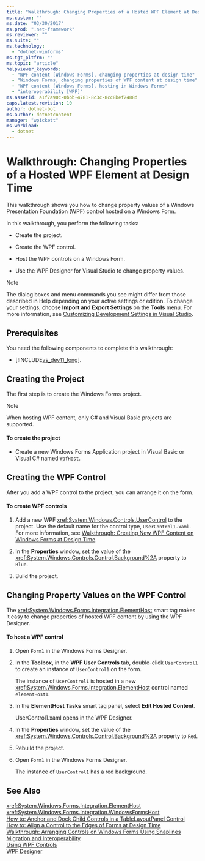 ```yaml
---
title: "Walkthrough: Changing Properties of a Hosted WPF Element at Design Time"
ms.custom: ""
ms.date: "03/30/2017"
ms.prod: ".net-framework"
ms.reviewer: ""
ms.suite: ""
ms.technology: 
  - "dotnet-winforms"
ms.tgt_pltfrm: ""
ms.topic: "article"
helpviewer_keywords: 
  - "WPF content [Windows Forms], changing properties at design time"
  - "Windows Forms, changing properties of WPF content at design time"
  - "WPF content [Windows Forms], hosting in Windows Forms"
  - "interoperability [WPF]"
ms.assetid: a1f7a90c-0bbb-4781-8c3c-8cc8bef2488d
caps.latest.revision: 10
author: dotnet-bot
ms.author: dotnetcontent
manager: "wpickett"
ms.workload: 
  - dotnet
---
```

# Walkthrough: Changing Properties of a Hosted WPF Element at Design Time
This walkthrough shows you how to change property values of a Windows Presentation Foundation (WPF) control hosted on a Windows Form.  
  
 In this walkthrough, you perform the following tasks:  
  
-   Create the project.  
  
-   Create the WPF control.  
  
-   Host the WPF controls on a Windows Form.  
  
-   Use the WPF Designer for Visual Studio to change property values.  
  
> [!NOTE]
>  The dialog boxes and menu commands you see might differ from those described in Help depending on your active settings or edition. To change your settings, choose **Import and Export Settings** on the **Tools** menu. For more information, see [Customizing Development Settings in Visual Studio](http://msdn.microsoft.com/library/22c4debb-4e31-47a8-8f19-16f328d7dcd3).  
  
## Prerequisites  
 You need the following components to complete this walkthrough:  
  
-   [!INCLUDE[vs_dev11_long](../../../../includes/vs-dev11-long-md.md)].  
  
## Creating the Project  
 The first step is to create the Windows Forms project.  
  
> [!NOTE]
>  When hosting WPF content, only C# and Visual Basic projects are supported.  
  
#### To create the project  
  
-   Create a new Windows Forms Application project in Visual Basic or Visual C# named `WpfHost`.  
  
## Creating the WPF Control  
 After you add a WPF control to the project, you can arrange it on the form.  
  
#### To create WPF controls  
  
1.  Add a new WPF <xref:System.Windows.Controls.UserControl> to the project. Use the default name for the control type, `UserControl1.xaml`. For more information, see [Walkthrough: Creating New WPF Content on Windows Forms at Design Time](../../../../docs/framework/winforms/advanced/walkthrough-creating-new-wpf-content-on-windows-forms-at-design-time.md).  
  
2.  In the **Properties** window, set the value of the <xref:System.Windows.Controls.Control.Background%2A> property to `Blue`.  
  
3.  Build the project.  
  
## Changing Property Values on the WPF Control  
 The <xref:System.Windows.Forms.Integration.ElementHost> smart tag makes it easy to change properties of hosted WPF content by using the WPF Designer.  
  
#### To host a WPF control  
  
1.  Open `Form1` in the Windows Forms Designer.  
  
2.  In the **Toolbox**, in the **WPF User Controls** tab, double-click `UserControl1` to create an instance of `UserControl1` on the form.  
  
     The instance of `UserControl1` is hosted in a new <xref:System.Windows.Forms.Integration.ElementHost> control named `elementHost1`.  
  
3.  In the **ElementHost Tasks** smart tag panel, select **Edit Hosted Content**.  
  
     UserControl1.xaml opens in the WPF Designer.  
  
4.  In the **Properties** window, set the value of the <xref:System.Windows.Controls.Control.Background%2A> property to `Red`.  
  
5.  Rebuild the project.  
  
6.  Open `Form1` in the Windows Forms Designer.  
  
     The instance of `UserControl1` has a red background.  
  
## See Also  
 <xref:System.Windows.Forms.Integration.ElementHost>  
 <xref:System.Windows.Forms.Integration.WindowsFormsHost>  
 [How to: Anchor and Dock Child Controls in a TableLayoutPanel Control](../../../../docs/framework/winforms/controls/how-to-anchor-and-dock-child-controls-in-a-tablelayoutpanel-control.md)  
 [How to: Align a Control to the Edges of Forms at Design Time](../../../../docs/framework/winforms/controls/how-to-align-a-control-to-the-edges-of-forms-at-design-time.md)  
 [Walkthrough: Arranging Controls on Windows Forms Using Snaplines](../../../../docs/framework/winforms/controls/walkthrough-arranging-controls-on-windows-forms-using-snaplines.md)  
 [Migration and Interoperability](../../../../docs/framework/wpf/advanced/migration-and-interoperability.md)  
 [Using WPF Controls](../../../../docs/framework/winforms/advanced/using-wpf-controls.md)  
 [WPF Designer](http://msdn.microsoft.com/library/c6c65214-8411-4e16-b254-163ed4099c26)
